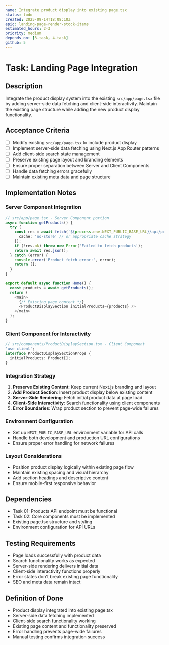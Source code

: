 ```yaml
---
name: Integrate product display into existing page.tsx
status: todo
created: 2025-09-14T18:08:10Z
epic: landing-page-render-stock-items
estimated_hours: 2-3
priority: medium
depends_on: [3-task, 4-task]
github: 5
---
```


# Task: Landing Page Integration

## Description

Integrate the product display system into the existing `src/app/page.tsx` file by adding server-side data fetching and client-side interactivity. Maintain the existing page structure while adding the new product display functionality.

## Acceptance Criteria

- [ ] Modify existing `src/app/page.tsx` to include product display
- [ ] Implement server-side data fetching using Next.js App Router patterns
- [ ] Add client-side search state management
- [ ] Preserve existing page layout and branding elements
- [ ] Ensure proper separation between Server and Client Components
- [ ] Handle data fetching errors gracefully
- [ ] Maintain existing meta data and page structure

## Implementation Notes

### Server Component Integration
```typescript
// src/app/page.tsx - Server Component portion
async function getProducts() {
  try {
    const res = await fetch(`${process.env.NEXT_PUBLIC_BASE_URL}/api/products`, {
      cache: 'no-store' // or appropriate cache strategy
    });
    if (!res.ok) throw new Error('Failed to fetch products');
    return await res.json();
  } catch (error) {
    console.error('Product fetch error:', error);
    return [];
  }
}

export default async function Home() {
  const products = await getProducts();
  return (
    <main>
      {/* Existing page content */}
      <ProductDisplaySection initialProducts={products} />
    </main>
  );
}
```

### Client Component for Interactivity
```typescript
// src/components/ProductDisplaySection.tsx - Client Component
'use client';
interface ProductDisplaySectionProps {
  initialProducts: Product[];
}
```

### Integration Strategy

1. **Preserve Existing Content**: Keep current Next.js branding and layout
2. **Add Product Section**: Insert product display below existing content
3. **Server-Side Rendering**: Fetch initial product data at page load
4. **Client-Side Interactivity**: Search functionality using client components
5. **Error Boundaries**: Wrap product section to prevent page-wide failures

### Environment Configuration

- Set up `NEXT_PUBLIC_BASE_URL` environment variable for API calls
- Handle both development and production URL configurations
- Ensure proper error handling for network failures

### Layout Considerations

- Position product display logically within existing page flow
- Maintain existing spacing and visual hierarchy
- Add section headings and descriptive content
- Ensure mobile-first responsive behavior

## Dependencies

- Task 01: Products API endpoint must be functional
- Task 02: Core components must be implemented
- Existing page.tsx structure and styling
- Environment configuration for API URLs

## Testing Requirements

- Page loads successfully with product data
- Search functionality works as expected
- Server-side rendering delivers initial data
- Client-side interactivity functions properly
- Error states don't break existing page functionality
- SEO and meta data remain intact

## Definition of Done

- Product display integrated into existing page.tsx
- Server-side data fetching implemented
- Client-side search functionality working
- Existing page content and functionality preserved
- Error handling prevents page-wide failures
- Manual testing confirms integration success